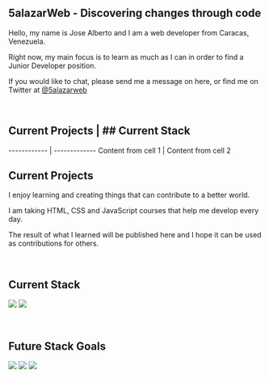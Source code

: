 ## 5alazarWeb - Discovering changes through code

<p>Hello, my name is Jose Alberto and I am a web developer from Caracas, Venezuela.</p>
<p>Right now, my main focus is to learn as much as I can in order to find a Junior Developer position.</p>
<p>If you would like to chat, please send me a message on here, or find me on Twitter at <a href="https://twitter.com/5alazarWeb">@5alazarweb</a></p>
</br>

## Current Projects | ## Current Stack
------------ | -------------
Content from cell 1 | Content from cell 2

## Current Projects

<p>I enjoy learning and creating things that can contribute to a better world.</p>
<p>I am taking HTML, CSS and JavaScript courses that help me develop every day.</p>
<p>The result of what I learned will be published here and I hope it can be used as contributions for others.</p>
</br>

## Current Stack

<img src="https://img.shields.io/badge/HTML5-E34F26?logo=HTML5&logoColor=white&style=for-the-badge"> <img src="https://img.shields.io/badge/CSS3-1572B6?logo=CSS3&logoColor=white&style=for-the-badge">

</br>

## Future Stack Goals

<img src="https://img.shields.io/badge/JavaScript-F7DF1E?logo=JavaScript&logoColor=black&style=for-the-badge"> <img src="https://img.shields.io/badge/Tailwind CSS-38B2AC?logo=Tailwind-CSS&logoColor=black&style=for-the-badge"> <img src="https://img.shields.io/badge/React-61DAFB?logo=React&logoColor=black&style=for-the-badge">
